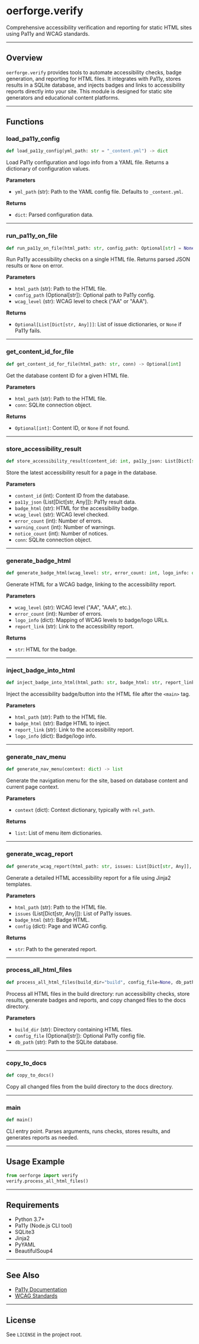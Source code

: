 # oerforge.verify

Comprehensive accessibility verification and reporting for static HTML sites using Pa11y and WCAG standards.

---

## Overview

`oerforge.verify` provides tools to automate accessibility checks, badge generation, and reporting for HTML files. It integrates with Pa11y, stores results in a SQLite database, and injects badges and links to accessibility reports directly into your site. This module is designed for static site generators and educational content platforms.

---

## Functions

### load_pa11y_config

```python
def load_pa11y_config(yml_path: str = "_content.yml") -> dict
```

Load Pa11y configuration and logo info from a YAML file. Returns a dictionary of configuration values.

**Parameters**
- `yml_path` (str): Path to the YAML config file. Defaults to `_content.yml`.

**Returns**
- `dict`: Parsed configuration data.

---

### run_pa11y_on_file

```python
def run_pa11y_on_file(html_path: str, config_path: Optional[str] = None, wcag_level: str = "AA") -> Optional[List[Dict[str, Any]]]
```

Run Pa11y accessibility checks on a single HTML file. Returns parsed JSON results or `None` on error.

**Parameters**
- `html_path` (str): Path to the HTML file.
- `config_path` (Optional[str]): Optional path to Pa11y config.
- `wcag_level` (str): WCAG level to check ("AA" or "AAA").

**Returns**
- `Optional[List[Dict[str, Any]]]`: List of issue dictionaries, or `None` if Pa11y fails.

---

### get_content_id_for_file

```python
def get_content_id_for_file(html_path: str, conn) -> Optional[int]
```

Get the database content ID for a given HTML file.

**Parameters**
- `html_path` (str): Path to the HTML file.
- `conn`: SQLite connection object.

**Returns**
- `Optional[int]`: Content ID, or `None` if not found.

---

### store_accessibility_result

```python
def store_accessibility_result(content_id: int, pa11y_json: List[Dict[str, Any]], badge_html: str, wcag_level: str, error_count: int, warning_count: int, notice_count: int, conn=None)
```

Store the latest accessibility result for a page in the database.

**Parameters**
- `content_id` (int): Content ID from the database.
- `pa11y_json` (List[Dict[str, Any]]): Pa11y result data.
- `badge_html` (str): HTML for the accessibility badge.
- `wcag_level` (str): WCAG level checked.
- `error_count` (int): Number of errors.
- `warning_count` (int): Number of warnings.
- `notice_count` (int): Number of notices.
- `conn`: SQLite connection object.

---

### generate_badge_html

```python
def generate_badge_html(wcag_level: str, error_count: int, logo_info: dict, report_link: str) -> str
```

Generate HTML for a WCAG badge, linking to the accessibility report.

**Parameters**
- `wcag_level` (str): WCAG level ("AA", "AAA", etc.).
- `error_count` (int): Number of errors.
- `logo_info` (dict): Mapping of WCAG levels to badge/logo URLs.
- `report_link` (str): Link to the accessibility report.

**Returns**
- `str`: HTML for the badge.

---

### inject_badge_into_html

```python
def inject_badge_into_html(html_path: str, badge_html: str, report_link: str, logo_info: dict)
```

Inject the accessibility badge/button into the HTML file after the `<main>` tag.

**Parameters**
- `html_path` (str): Path to the HTML file.
- `badge_html` (str): Badge HTML to inject.
- `report_link` (str): Link to the accessibility report.
- `logo_info` (dict): Badge/logo info.

---

### generate_nav_menu

```python
def generate_nav_menu(context: dict) -> list
```

Generate the navigation menu for the site, based on database content and current page context.

**Parameters**
- `context` (dict): Context dictionary, typically with `rel_path`.

**Returns**
- `list`: List of menu item dictionaries.

---

### generate_wcag_report

```python
def generate_wcag_report(html_path: str, issues: List[Dict[str, Any]], badge_html: str, config: dict)
```

Generate a detailed HTML accessibility report for a file using Jinja2 templates.

**Parameters**
- `html_path` (str): Path to the HTML file.
- `issues` (List[Dict[str, Any]]): List of Pa11y issues.
- `badge_html` (str): Badge HTML.
- `config` (dict): Page and WCAG config.

**Returns**
- `str`: Path to the generated report.

---

### process_all_html_files

```python
def process_all_html_files(build_dir="build", config_file=None, db_path="db/sqlite.db")
```

Process all HTML files in the build directory: run accessibility checks, store results, generate badges and reports, and copy changed files to the docs directory.

**Parameters**
- `build_dir` (str): Directory containing HTML files.
- `config_file` (Optional[str]): Optional Pa11y config file.
- `db_path` (str): Path to the SQLite database.

---

### copy_to_docs

```python
def copy_to_docs()
```

Copy all changed files from the build directory to the docs directory.

---

### main

```python
def main()
```

CLI entry point. Parses arguments, runs checks, stores results, and generates reports as needed.

---

## Usage Example

```python
from oerforge import verify
verify.process_all_html_files()
```

---

## Requirements
- Python 3.7+
- Pa11y (Node.js CLI tool)
- SQLite3
- Jinja2
- PyYAML
- BeautifulSoup4

---

## See Also
- [Pa11y Documentation](https://pa11y.org/)
- [WCAG Standards](https://www.w3.org/WAI/standards-guidelines/wcag/)

---

## License
See `LICENSE` in the project root.
